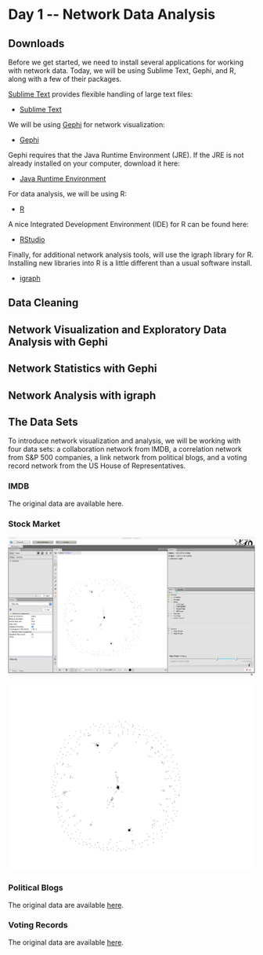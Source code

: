 # Day 1 -- Network Data Analysis

## Downloads

Before we get started, we need to install several applications for working with network data. Today, we will be using Sublime Text, Gephi, and R, along with a few of their packages.

[Sublime Text](https://www.sublimetext.com/) provides flexible handling of large text files:

* [Sublime Text](https://www.sublimetext.com/)

We will be using [Gephi](https://gephi.org/) for network visualization:

* [Gephi](https://gephi.org/)

Gephi requires that the Java Runtime Environment (JRE). If the JRE is not already installed on your computer, download it here:

* [Java Runtime Environment](http://www.oracle.com/technetwork/java/javase/downloads/jre8-downloads-2133155.html)

For data analysis, we will be using R:

* [R](https://cran.cnr.berkeley.edu/)

A nice Integrated Development Environment (IDE) for R can be found here:

* [RStudio](https://www.rstudio.com/products/rstudio/download2/)  

Finally, for additional network analysis tools, will use the igraph library for R. Installing new libraries into R is a little different than a usual software install. 

* [igraph](http://igraph.org/r/)  

## Data Cleaning

## Network Visualization and Exploratory Data Analysis with Gephi

## Network Statistics with Gephi

## Network Analysis with igraph

## The Data Sets

To introduce network visualization and analysis, we will be working with four data sets: a collaboration network from IMDB, a correlation network from S&P 500 companies, a link network   from political blogs, and a voting record network from the US House of Representatives.

### IMDB

The original data are available here.

### Stock Market

![Demo stock data](https://raw.githubusercontent.com/ddarmon/sfinsc-day1/master/graphics/demo-gephi-workspace.png)

![Demo stock data](https://raw.githubusercontent.com/ddarmon/sfinsc-day1/master/graphics/stock-demo.png)

### Political Blogs

The original data are available [here](https://networkdata.ics.uci.edu/data.php?id=102).

### Voting Records

The original data are available [here](https://voteview.com/data).